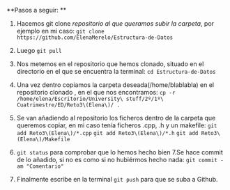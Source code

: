 **Pasos a seguir: **
1. Hacemos git clone *repositorio al que queramos subir la carpeta*, por ejemplo en mi caso:
`git clone https://github.com/ElenaMerelo/Estructura-de-Datos`

2. Luego `git pull`
3. Nos metemos en el repositorio que hemos clonado, situado en el directorio en el que se encuentra la terminal:
`cd Estructura-de-Datos`

4. Una vez dentro copiamos la carpeta deseada(/home/blablabla) en el repositorio clonado , en el que nos encontramos:
`cp -r /home/elena/Escritorio/University\ stuff/2º/1º\ Cuatrimestre/ED/Reto3\(Elena\)/ .`

5. Se van añadiendo al repositorio los ficheros dentro de la carpeta que queremos copiar, en mi caso tenía ficheros .cpp, .h y un makefile:
`git add Reto3\(Elena\)/*.cpp`
`git add Reto3\(Elena\)/*.h`
`git add Reto3\(Elena\)/Makefile`

6. `git status` para comprobar que lo hemos hecho bien
7.Se hace commit de lo añadido, si no es como si no hubiérmos hecho nada: `git commit -am "Comentario"`
8. Finalmente escribe en la terminal `git push` para que se suba a Github.
